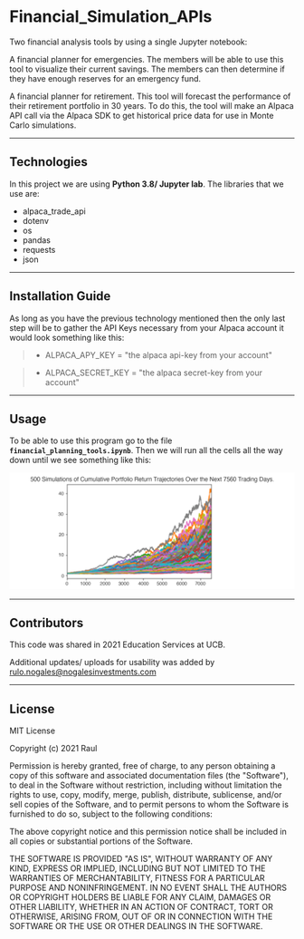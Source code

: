 # Financial_Simulation_APIs
Two financial analysis tools by using a single Jupyter notebook:

A financial planner for emergencies. The members will be able to use this tool to visualize their current savings. The members can then determine if they have enough reserves for an emergency fund.

A financial planner for retirement. This tool will forecast the performance of their retirement portfolio in 30 years. To do this, the tool will make an Alpaca API call via the Alpaca SDK to get historical price data for use in Monte Carlo simulations.

---

## Technologies
In this project we are using **Python 3.8/ Jupyter lab**. The libraries that we use are:

-  alpaca_trade_api
- dotenv
- os
- pandas 
- requests 
- json

---

## Installation Guide
As long as you have the previous technology mentioned then the only last step will be to gather the API Keys necessary from your Alpaca account it would look something like this:

>- ALPACA_APY_KEY = "the alpaca api-key from your account"

>- ALPACA_SECRET_KEY = "the alpaca secret-key from your account"
---

## Usage
To be able to use this program go to the file **```financial_planning_tools.ipynb```**. Then we will run all the cells all the way down until we see something like this:  

![](https://github.com/rulo96z/Financial_Simulation_APIs/blob/master/Images/5-4-monte-carlo-line-plot.png?raw=true)

---

## Contributors
This code was shared in 2021 Education Services at UCB. 

Additional updates/ uploads for usability was added by rulo.nogales@nogalesinvestments.com

---

## License
MIT License

Copyright (c) 2021 Raul 

Permission is hereby granted, free of charge, to any person obtaining a copy
of this software and associated documentation files (the "Software"), to deal
in the Software without restriction, including without limitation the rights
to use, copy, modify, merge, publish, distribute, sublicense, and/or sell
copies of the Software, and to permit persons to whom the Software is
furnished to do so, subject to the following conditions:

The above copyright notice and this permission notice shall be included in all
copies or substantial portions of the Software.

THE SOFTWARE IS PROVIDED "AS IS", WITHOUT WARRANTY OF ANY KIND, EXPRESS OR
IMPLIED, INCLUDING BUT NOT LIMITED TO THE WARRANTIES OF MERCHANTABILITY,
FITNESS FOR A PARTICULAR PURPOSE AND NONINFRINGEMENT. IN NO EVENT SHALL THE
AUTHORS OR COPYRIGHT HOLDERS BE LIABLE FOR ANY CLAIM, DAMAGES OR OTHER
LIABILITY, WHETHER IN AN ACTION OF CONTRACT, TORT OR OTHERWISE, ARISING FROM,
OUT OF OR IN CONNECTION WITH THE SOFTWARE OR THE USE OR OTHER DEALINGS IN THE
SOFTWARE.
